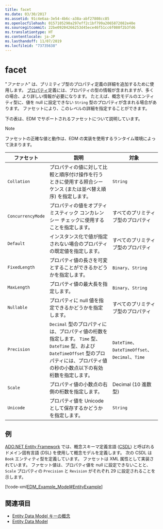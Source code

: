 ```yaml
---
title: facet
ms.date: 03/30/2017
ms.assetid: 91c4e6aa-3e54-4b6c-a38a-abf27808cc85
ms.openlocfilehash: 0157105290a297eff2c1bf799a2065872082e40e
ms.sourcegitcommit: 22be09204266253d45ece46f51cc6f080f2b3fd6
ms.translationtype: HT
ms.contentlocale: ja-JP
ms.lasthandoff: 11/07/2019
ms.locfileid: "73735638"
---
```

# <a name="facet"></a>facet
"*ファセット*" は、プリミティブ型のプロパティ定義の詳細を追加するために使用します。 [プロパティ](property.md)定義には、プロパティの型の情報が含まれますが、多くの場合、より詳しい情報が必要になります。 たとえば、概念モデルのエンティティ型に、値を null に設定できない `String` 型のプロパティが含まれる場合があります。 ファセットにより、このレベルの詳細を指定することができます。  
  
 下の表は、EDM でサポートされるファセットについて説明しています。  
  
> [!NOTE]
> ファセットの正確な値と動作は、EDM の実装を使用するランタイム環境によって決まります。  
  
|ファセット|説明|対象|  
|-----------|-----------------|----------------|  
|`Collation`|プロパティの値に対して比較と順序付け操作を行うときに使用する照合シーケンス (または並べ替え順序) を指定します。|`String`|  
|`ConcurrencyMode`|プロパティの値をオプティミスティック コンカレンシー チェックに使用することを指定します。|すべてのプリミティブ型のプロパティ|  
|`Default`|インスタンス化で値が指定されない場合のプロパティの既定値を指定します。|すべてのプリミティブ型のプロパティ|  
|`FixedLength`|プロパティ値の長さを可変とすることができるかどうかを指定します。|`Binary`、`String`|  
|`MaxLength`|プロパティ値の最大長を指定します。|`Binary`、`String`|  
|`Nullable`|プロパティに null 値を指定できるかどうかを指定します。|すべてのプリミティブ型のプロパティ|  
|`Precision`|`Decimal` 型のプロパティには、プロパティ値の桁数を指定します。 `Time` 型、`DateTime` 型、および `DateTimeOffset` 型のプロパティには、プロパティ値の秒の小数点以下の有効桁数を指定します。|`DateTime`、`DateTimeOffset`、`Decimal`、`Time`|  
|`Scale`|プロパティ値の小数点の右側の桁数を指定します。|Decimal (10 進数型)|  
|`Unicode`|プロパティ値を Unicode として保存するかどうかを指定します。|`String`|  
  
## <a name="example"></a>例  
 [ADO.NET Entity Framework](./ef/index.md) では、概念スキーマ定義言語 ([CSDL](/ef/ef6/modeling/designer/advanced/edmx/csdl-spec)) と呼ばれるドメイン固有言語 (DSL) を使用して概念モデルを定義します。 次の CSDL は `Book` エンティティ型を定義しています。 ファセットは XML 属性として実装されています。 ファセット値は、プロパティ値を null に設定できないことと、`Scale` プロパティの `Precision` と `Revision` がそれぞれ 29 に設定されることを示します。  
  
 [!code-xml[EDM_Example_Model#EntityExample](../../../../samples/snippets/xml/VS_Snippets_Data/edm_example_model/xml/books.edmx#entityexample)]  
  
## <a name="see-also"></a>関連項目

- [Entity Data Model キーの概念](entity-data-model-key-concepts.md)
- [Entity Data Model](entity-data-model.md)

